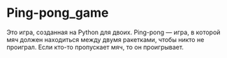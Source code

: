 # Ping-pong_game
Это игра, созданная на Python для двоих. Ping-pong — игра, в которой мяч должен находиться между двумя ракетками, чтобы никто не проиграл. Если кто-то пропускает мяч, то он проигрывает.
